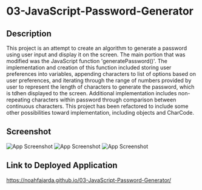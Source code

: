 # 03-JavaScript-Password-Generator

## Description

This project is an attempt to create an algorithm to generate a password using user input and display it on the screen. The main portion that was modified was the JavaScript function 'generatePassword()'. The implementation and creation of this function included storing user preferences into variables, appending characters to list of options based on user preferences, and iterating through the range of numbers provided by user to represent the length of characters to generate the password, which is tdhen displayed to the screen. Additional implementation includes non-repeating characters within password through comparison between continuous characters. This project has been refactored to include some other possibilities toward implementation, including objects and CharCode.

## Screenshot

![App Screenshot](https://github.com/noahfajarda/04-code-quiz-app/blob/main/Assets/image1.png)
![App Screenshot](https://github.com/noahfajarda/04-code-quiz-app/blob/main/Assets/image2.png)
![App Screenshot](https://github.com/noahfajarda/04-code-quiz-app/blob/main/Assets/image3.png)

## Link to Deployed Application

https://noahfajarda.github.io/03-JavaScript-Password-Generator/
